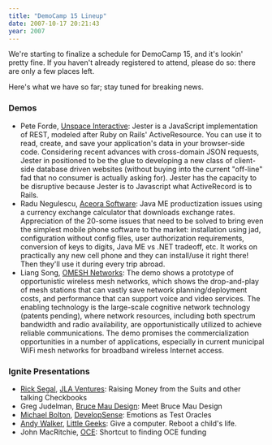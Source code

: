 ```yaml
---
title: "DemoCamp 15 Lineup"
date: 2007-10-17 20:21:43
year: 2007
---
```

We're starting to finalize a schedule for DemoCamp 15, and it's lookin' pretty fine.  If you haven't already registered to attend, please do so: there are only a few places left.

Here's what we have so far; stay tuned for breaking news.
<h3>Demos</h3>
<ul>
  <li>Pete Forde, <a href="http://unspace.ca/">Unspace Interactive</a>:  Jester is a JavaScript implementation of REST, modeled after Ruby on  Rails' ActiveResource. You can use it to read, create, and save your  application's data in your browser-side code. Considering recent advances with cross-domain JSON requests, Jester in positioned to be the glue to developing a new class of client-side database driven websites (without buying into the current "off-line" fad that no consumer is actually asking for). Jester has the capacity to be disruptive because Jester is to Javascript what ActiveRecord is to Rails.</li>
  <li>Radu Negulescu, <a href="http://www.aceora.com/javamobile">Aceora Software</a>: Java ME productization issues using a currency exchange calculator that downloads exchange rates. Appreciation of the 20-some issues that need to be solved to bring even the simplest mobile phone software to the market: installation using jad, configuration without config files, user authorization requirements, conversion of keys to digits, Java ME vs .NET tradeoff, etc. It works on practically any new cell phone and they can install/use it right there! Then they'll use it during every trip abroad.</li>
  <li>Liang Song, <a href="http://www.omeshnet.com/">OMESH Networks</a>: The demo shows a prototype of opportunistic wireless mesh networks, which shows the drop-and-play of mesh stations that can vastly save network planning/deployment costs, and performance that can support voice and video services. The enabling technology is the large-scale cognitive network technology (patents pending), where network resources, including both spectrum bandwidth and radio availability, are opportunistically utilized to achieve reliable communications. The demo promises the commercialization opportunities in a number of applications, especially in current municipal WiFi mesh networks for broadband wireless Internet access.</li>
</ul>
<h3>Ignite Presentations</h3>
<ul>
  <li><a href="http://ricksegal.typepad.com/">Rick Segal</a>, <a href="http://jlaventures.com/">JLA Ventures</a>: Raising Money from the Suits and other talking Checkbooks</li>
  <li>Greg Judelman, <a href="http://www.brucemaudesign.com/">Bruce Mau Design</a>: Meet Bruce Mau Design</li>
  <li><a href="http://michaelbolton.net">Michael Bolton</a>, <a href="http://www.developsense.com/">DevelopSense</a>: Emotions as Test Oracles</li>
  <li><a href="http://cyberwalker.com">Andy Walker</a>, <a href="http://littlegeeks.org/">Little Geeks</a>: Give a computer. Reboot a child's life.</li>
  <li>John MacRitchie, <a href="http://oce-ontario.org/">OCE</a>: Shortcut to finding OCE funding</li>
</ul>
